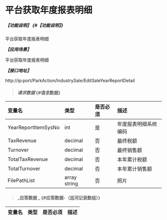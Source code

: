 # 平台获取年度报表明细

##### _【功能说明】_ {#【功能说明】}
平台获取年度报表明细

_**【应用场景】**_

平台获取年度报表明细

_**【接口地址】**_

http://ip:port/ParkAction/IndustrySale/EditSaleYearReportDetail

> #### _请求数据_ {#请求数据}

| 变量名 | 类型 | 是否必须 | 描述 |
| :--- | :--- | :--- | :--- |
| YearReportItemSysNo | int | 是 | 年度报表明细系统编码 |
| TaxRevenue| decimal | 否 |最终税额|
| Turnover | decimal | 否 |最终销售额|
| TotalTaxRevenue| decimal | 否 |本年累计税额|
| TotalTurnover | decimal | 否 |本年累计销售额|
| FilePathList | array string | 否 |照片 |




> #### _应答数据 _ {#应答数据-（巡河记录数组）}

| 变量名 | 类型 | 是否必须 | 描述 |
| :--- | :--- | :--- | :--- |









